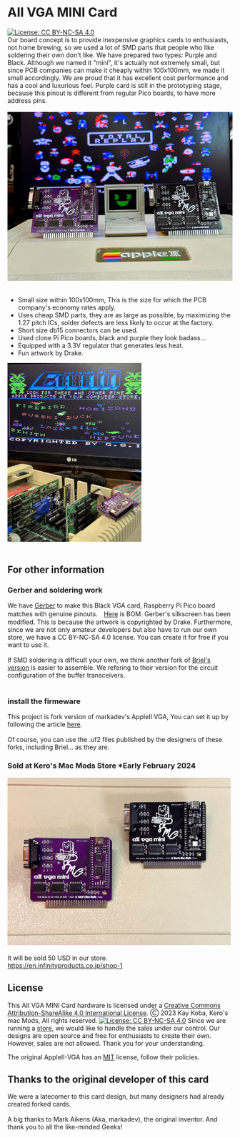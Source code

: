 # AII VGA MINI Card
[![License: CC BY-NC-SA 4.0](https://img.shields.io/badge/License-CC%20BY--NC--SA%204.0-lightgrey.svg)](https://creativecommons.org/licenses/by-nc-sa/4.0/)
<br>
Our board concept is to provide inexpensive graphics cards to enthusiasts, not home brewing, so we used a lot of SMD parts that people who like soldering their own don't like. We have prepared two types: Purple and Black.
Although we named it "mini", it's actually not extremely small, but since PCB companies can make it cheaply within 100x100mm, we made it small accordingly. We are proud that it has excellent cost performance and has a cool and luxurious feel. Purple card is still in the prototyping stage, because this pinout is different from regular Pico boards, to have more address pins. <BR><BR>
<img src="Pictures/IMG_8926.jpeg" width="520px"><BR><BR>

- Small size within 100x100mm, This is the size for which the PCB company's economy rates apply.<BR>
- Uses cheap SMD parts, they are as large as possible, by maximizing the 1.27 pitch ICs, solder defects are less likely to occur at the factory.<BR>
- Short size db15 connectors can be used.<BR>
- Used clone Pi Pico boards, black and purple they look badass...<BR>
- Equipped with a 3.3V regulator that generates less heat.<BR>
- Fun artwork by Drake.


<img src="Pictures/IMG_8919.jpeg" width="300px"><BR><BR>

## For other information

### Gerber and soldering work

We have [Gerber](Gerber_GH) to make this Black VGA card, Raspberry Pi Pico board matches with genuine pinouts.　[Here](A2VGA_BLK_BOM.xlsx) is BOM. Gerber's silkscreen has been modified. This is because the artwork is copyrighted by Drake. Furthermore, since we are not only amateur developers but also have to run our own store, we have a CC BY-NC-SA 4.0 license. You can create it for free if you want to use it.<BR><BR>
If SMD soldering is difficult your own, we think another fork of [Briel's version](https://github.com/retrotink/Apple-II-VGA) is easier to assemble. We refering to their version for the circuit configuration of the buffer transceivers.<BR><BR>

### install the firmeware

This project is fork version of markadev's AppleII VGA, You can set it up by following the article [here](https://github.com/markadev/AppleII-VGA/tree/main/pico).<BR><BR>Of course, you can use the .uf2 files published by the designers of these forks, including Briel... as they are.<BR>


### Sold at Kero's Mac Mods Store *Early February 2024
<img src="Pictures/IMG_8895.jpeg" width="500px"><BR><BR>
It will be sold 50 USD in our store. <BR>
https://en.infinityproducts.co.jp/shop-1

## License

This AII VGA MINI Card hardware is licensed under a
[Creative Commons Attribution-ShareAlike 4.0 International License](https://creativecommons.org/licenses/by-nc-sa/4.0/).
Ⓒ 2023 Kay Koba, Kero's mac Mods, All rights reserved.
[![License: CC BY-NC-SA 4.0](https://img.shields.io/badge/License-CC%20BY--NC--SA%204.0-lightgrey.svg)](https://creativecommons.org/licenses/by-nc-sa/4.0/)
Since we are running a [store](https://en.infinityproducts.co.jp/shop-1), we would like to handle the sales under our control. Our designs are open source and free for enthusiasts to create their own. However, sales are not allowed. Thank you for your understanding.


The original AppleII-VGA has an [MIT](https://github.com/markadev/AppleII-VGA/blob/main/LICENSE) license, follow their policies.


## Thanks to the original developer of this card

We were a latecomer to this card design, but many designers had already created forked cards.<BR><BR>
A big thanks to Mark Aikens (Aka, markadev), the original inventor. And thank you to all the like-minded Geeks!






